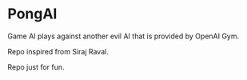 # PongAI

Game AI plays against another evil AI that is provided by OpenAI Gym. 

Repo inspired from Siraj Raval.

Repo just for fun.
